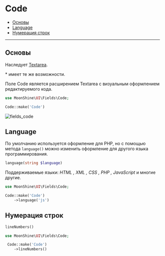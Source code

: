 # Code

- [Основы](#basics)
- [Language](#language)
- [Нумерация строк](#line-numbers)

---

<a name="basics"></a>
## Основы

Наследует [Textarea](/docs/{{version}}/fields/textarea).

\* имеет те же возможности.

Поле Code является расширением Textarea с визуальным оформлением редактируемого кода.

```php
use MoonShine\UI\Fields\Code;

Code::make('Code')
```

![fields_code](https://moonshine-laravel.com/screenshots/code.png)

<a name="language"></a>
## Language

По умолчанию используется оформление для PHP, но с помощью метода `language()` можно изменить оформление для другого языка программирования.

```php
language(string $language)
```

Поддерживаемые языки: _HTML , XML , CSS , PHP , JavaScript_ и многие другие.

```php
use MoonShine\UI\Fields\Code;

Code::make('Code')
    ->language('js') 
```

<a name="line-numbers"></a>
## Нумерация строк

```php
lineNumbers()
```

```php
use MoonShine\UI\Fields\Code;

 Code::make('Code')
    ->lineNumbers()
```